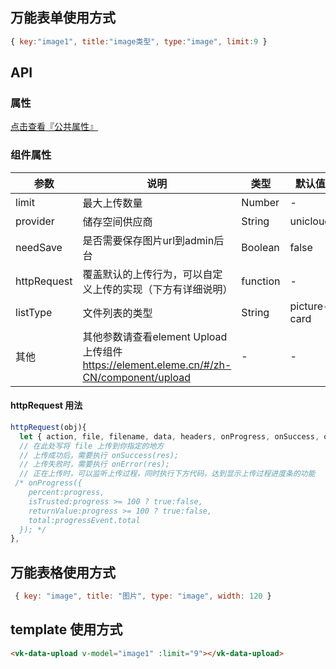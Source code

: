## 万能表单使用方式

```js
{ key:"image1", title:"image类型", type:"image", limit:9 }
```

## API

### 属性

[点击查看『公共属性』](https://gitee.com/vk-uni/vk-uni-cloud-router/wikis/pages?sort_id=4051177&doc_id=975983)

### 组件属性

| 参数             | 说明                           | 类型    | 默认值  | 可选值 |
|------------------|-------------------------------|---------|--------|-------|
| limit            | 最大上传数量 | Number  | - | -  |
| provider          | 储存空间供应商 | String  | unicloud | aliyun |
| needSave          | 是否需要保存图片url到admin后台 | Boolean  | false | true  |
| httpRequest       | 覆盖默认的上传行为，可以自定义上传的实现（下方有详细说明） | function  | - | -  |
| listType          | 文件列表的类型  | String  | picture-card | text/picture/picture-card |
| 其他       | 其他参数请查看element Upload 上传组件 https://element.eleme.cn/#/zh-CN/component/upload | -  | - | -  |

#### httpRequest 用法
```js
httpRequest(obj){
  let { action, file, filename, data, headers, onProgress, onSuccess, onError } = obj;
  // 在此处写将 file 上传到你指定的地方
  // 上传成功后，需要执行 onSuccess(res);
  // 上传失败时，需要执行 onError(res);
  // 正在上传时，可以监听上传过程，同时执行下方代码，达到显示上传过程进度条的功能 
 /* onProgress({
    percent:progress,
    isTrusted:progress >= 100 ? true:false,
    returnValue:progress >= 100 ? true:false,
    total:progressEvent.total
  }); */
},
```
## 万能表格使用方式

```js
 { key: "image", title: "图片", type: "image", width: 120 }
```


## template 使用方式
```html
<vk-data-upload v-model="image1" :limit="9"></vk-data-upload>
```
